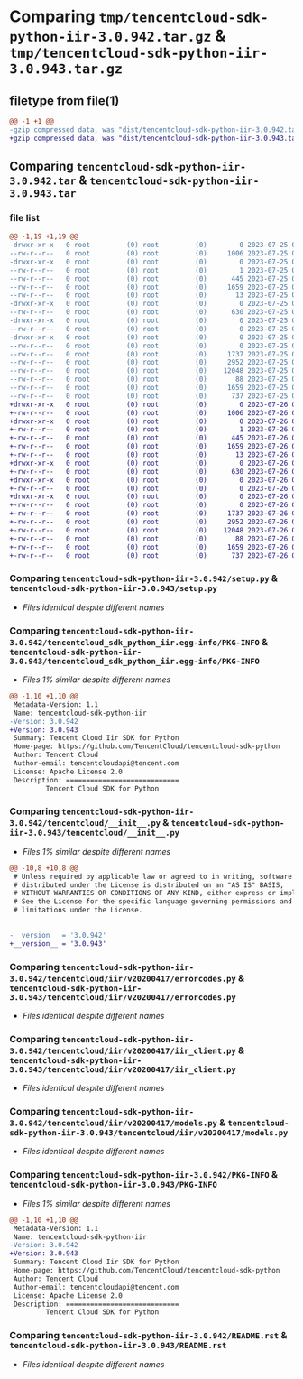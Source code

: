 # Comparing `tmp/tencentcloud-sdk-python-iir-3.0.942.tar.gz` & `tmp/tencentcloud-sdk-python-iir-3.0.943.tar.gz`

## filetype from file(1)

```diff
@@ -1 +1 @@
-gzip compressed data, was "dist/tencentcloud-sdk-python-iir-3.0.942.tar", last modified: Tue Jul 25 04:19:40 2023, max compression
+gzip compressed data, was "dist/tencentcloud-sdk-python-iir-3.0.943.tar", last modified: Wed Jul 26 00:39:04 2023, max compression
```

## Comparing `tencentcloud-sdk-python-iir-3.0.942.tar` & `tencentcloud-sdk-python-iir-3.0.943.tar`

### file list

```diff
@@ -1,19 +1,19 @@
-drwxr-xr-x   0 root         (0) root         (0)        0 2023-07-25 04:19:40.000000 tencentcloud-sdk-python-iir-3.0.942/
--rw-r--r--   0 root         (0) root         (0)     1006 2023-07-25 04:19:40.000000 tencentcloud-sdk-python-iir-3.0.942/setup.py
-drwxr-xr-x   0 root         (0) root         (0)        0 2023-07-25 04:19:40.000000 tencentcloud-sdk-python-iir-3.0.942/tencentcloud_sdk_python_iir.egg-info/
--rw-r--r--   0 root         (0) root         (0)        1 2023-07-25 04:19:40.000000 tencentcloud-sdk-python-iir-3.0.942/tencentcloud_sdk_python_iir.egg-info/dependency_links.txt
--rw-r--r--   0 root         (0) root         (0)      445 2023-07-25 04:19:40.000000 tencentcloud-sdk-python-iir-3.0.942/tencentcloud_sdk_python_iir.egg-info/SOURCES.txt
--rw-r--r--   0 root         (0) root         (0)     1659 2023-07-25 04:19:40.000000 tencentcloud-sdk-python-iir-3.0.942/tencentcloud_sdk_python_iir.egg-info/PKG-INFO
--rw-r--r--   0 root         (0) root         (0)       13 2023-07-25 04:19:40.000000 tencentcloud-sdk-python-iir-3.0.942/tencentcloud_sdk_python_iir.egg-info/top_level.txt
-drwxr-xr-x   0 root         (0) root         (0)        0 2023-07-25 04:19:40.000000 tencentcloud-sdk-python-iir-3.0.942/tencentcloud/
--rw-r--r--   0 root         (0) root         (0)      630 2023-07-25 04:19:40.000000 tencentcloud-sdk-python-iir-3.0.942/tencentcloud/__init__.py
-drwxr-xr-x   0 root         (0) root         (0)        0 2023-07-25 04:19:40.000000 tencentcloud-sdk-python-iir-3.0.942/tencentcloud/iir/
--rw-r--r--   0 root         (0) root         (0)        0 2023-07-25 04:19:40.000000 tencentcloud-sdk-python-iir-3.0.942/tencentcloud/iir/__init__.py
-drwxr-xr-x   0 root         (0) root         (0)        0 2023-07-25 04:19:40.000000 tencentcloud-sdk-python-iir-3.0.942/tencentcloud/iir/v20200417/
--rw-r--r--   0 root         (0) root         (0)        0 2023-07-25 04:19:40.000000 tencentcloud-sdk-python-iir-3.0.942/tencentcloud/iir/v20200417/__init__.py
--rw-r--r--   0 root         (0) root         (0)     1737 2023-07-25 04:19:40.000000 tencentcloud-sdk-python-iir-3.0.942/tencentcloud/iir/v20200417/errorcodes.py
--rw-r--r--   0 root         (0) root         (0)     2952 2023-07-25 04:19:40.000000 tencentcloud-sdk-python-iir-3.0.942/tencentcloud/iir/v20200417/iir_client.py
--rw-r--r--   0 root         (0) root         (0)    12048 2023-07-25 04:19:40.000000 tencentcloud-sdk-python-iir-3.0.942/tencentcloud/iir/v20200417/models.py
--rw-r--r--   0 root         (0) root         (0)       88 2023-07-25 04:19:40.000000 tencentcloud-sdk-python-iir-3.0.942/setup.cfg
--rw-r--r--   0 root         (0) root         (0)     1659 2023-07-25 04:19:40.000000 tencentcloud-sdk-python-iir-3.0.942/PKG-INFO
--rw-r--r--   0 root         (0) root         (0)      737 2023-07-25 04:19:40.000000 tencentcloud-sdk-python-iir-3.0.942/README.rst
+drwxr-xr-x   0 root         (0) root         (0)        0 2023-07-26 00:39:04.000000 tencentcloud-sdk-python-iir-3.0.943/
+-rw-r--r--   0 root         (0) root         (0)     1006 2023-07-26 00:39:04.000000 tencentcloud-sdk-python-iir-3.0.943/setup.py
+drwxr-xr-x   0 root         (0) root         (0)        0 2023-07-26 00:39:04.000000 tencentcloud-sdk-python-iir-3.0.943/tencentcloud_sdk_python_iir.egg-info/
+-rw-r--r--   0 root         (0) root         (0)        1 2023-07-26 00:39:04.000000 tencentcloud-sdk-python-iir-3.0.943/tencentcloud_sdk_python_iir.egg-info/dependency_links.txt
+-rw-r--r--   0 root         (0) root         (0)      445 2023-07-26 00:39:04.000000 tencentcloud-sdk-python-iir-3.0.943/tencentcloud_sdk_python_iir.egg-info/SOURCES.txt
+-rw-r--r--   0 root         (0) root         (0)     1659 2023-07-26 00:39:04.000000 tencentcloud-sdk-python-iir-3.0.943/tencentcloud_sdk_python_iir.egg-info/PKG-INFO
+-rw-r--r--   0 root         (0) root         (0)       13 2023-07-26 00:39:04.000000 tencentcloud-sdk-python-iir-3.0.943/tencentcloud_sdk_python_iir.egg-info/top_level.txt
+drwxr-xr-x   0 root         (0) root         (0)        0 2023-07-26 00:39:04.000000 tencentcloud-sdk-python-iir-3.0.943/tencentcloud/
+-rw-r--r--   0 root         (0) root         (0)      630 2023-07-26 00:39:04.000000 tencentcloud-sdk-python-iir-3.0.943/tencentcloud/__init__.py
+drwxr-xr-x   0 root         (0) root         (0)        0 2023-07-26 00:39:04.000000 tencentcloud-sdk-python-iir-3.0.943/tencentcloud/iir/
+-rw-r--r--   0 root         (0) root         (0)        0 2023-07-26 00:39:04.000000 tencentcloud-sdk-python-iir-3.0.943/tencentcloud/iir/__init__.py
+drwxr-xr-x   0 root         (0) root         (0)        0 2023-07-26 00:39:04.000000 tencentcloud-sdk-python-iir-3.0.943/tencentcloud/iir/v20200417/
+-rw-r--r--   0 root         (0) root         (0)        0 2023-07-26 00:39:04.000000 tencentcloud-sdk-python-iir-3.0.943/tencentcloud/iir/v20200417/__init__.py
+-rw-r--r--   0 root         (0) root         (0)     1737 2023-07-26 00:39:04.000000 tencentcloud-sdk-python-iir-3.0.943/tencentcloud/iir/v20200417/errorcodes.py
+-rw-r--r--   0 root         (0) root         (0)     2952 2023-07-26 00:39:04.000000 tencentcloud-sdk-python-iir-3.0.943/tencentcloud/iir/v20200417/iir_client.py
+-rw-r--r--   0 root         (0) root         (0)    12048 2023-07-26 00:39:04.000000 tencentcloud-sdk-python-iir-3.0.943/tencentcloud/iir/v20200417/models.py
+-rw-r--r--   0 root         (0) root         (0)       88 2023-07-26 00:39:04.000000 tencentcloud-sdk-python-iir-3.0.943/setup.cfg
+-rw-r--r--   0 root         (0) root         (0)     1659 2023-07-26 00:39:04.000000 tencentcloud-sdk-python-iir-3.0.943/PKG-INFO
+-rw-r--r--   0 root         (0) root         (0)      737 2023-07-26 00:39:04.000000 tencentcloud-sdk-python-iir-3.0.943/README.rst
```

### Comparing `tencentcloud-sdk-python-iir-3.0.942/setup.py` & `tencentcloud-sdk-python-iir-3.0.943/setup.py`

 * *Files identical despite different names*

### Comparing `tencentcloud-sdk-python-iir-3.0.942/tencentcloud_sdk_python_iir.egg-info/PKG-INFO` & `tencentcloud-sdk-python-iir-3.0.943/tencentcloud_sdk_python_iir.egg-info/PKG-INFO`

 * *Files 1% similar despite different names*

```diff
@@ -1,10 +1,10 @@
 Metadata-Version: 1.1
 Name: tencentcloud-sdk-python-iir
-Version: 3.0.942
+Version: 3.0.943
 Summary: Tencent Cloud Iir SDK for Python
 Home-page: https://github.com/TencentCloud/tencentcloud-sdk-python
 Author: Tencent Cloud
 Author-email: tencentcloudapi@tencent.com
 License: Apache License 2.0
 Description: ============================
         Tencent Cloud SDK for Python
```

### Comparing `tencentcloud-sdk-python-iir-3.0.942/tencentcloud/__init__.py` & `tencentcloud-sdk-python-iir-3.0.943/tencentcloud/__init__.py`

 * *Files 1% similar despite different names*

```diff
@@ -10,8 +10,8 @@
 # Unless required by applicable law or agreed to in writing, software
 # distributed under the License is distributed on an "AS IS" BASIS,
 # WITHOUT WARRANTIES OR CONDITIONS OF ANY KIND, either express or implied.
 # See the License for the specific language governing permissions and
 # limitations under the License.
 
 
-__version__ = '3.0.942'
+__version__ = '3.0.943'
```

### Comparing `tencentcloud-sdk-python-iir-3.0.942/tencentcloud/iir/v20200417/errorcodes.py` & `tencentcloud-sdk-python-iir-3.0.943/tencentcloud/iir/v20200417/errorcodes.py`

 * *Files identical despite different names*

### Comparing `tencentcloud-sdk-python-iir-3.0.942/tencentcloud/iir/v20200417/iir_client.py` & `tencentcloud-sdk-python-iir-3.0.943/tencentcloud/iir/v20200417/iir_client.py`

 * *Files identical despite different names*

### Comparing `tencentcloud-sdk-python-iir-3.0.942/tencentcloud/iir/v20200417/models.py` & `tencentcloud-sdk-python-iir-3.0.943/tencentcloud/iir/v20200417/models.py`

 * *Files identical despite different names*

### Comparing `tencentcloud-sdk-python-iir-3.0.942/PKG-INFO` & `tencentcloud-sdk-python-iir-3.0.943/PKG-INFO`

 * *Files 1% similar despite different names*

```diff
@@ -1,10 +1,10 @@
 Metadata-Version: 1.1
 Name: tencentcloud-sdk-python-iir
-Version: 3.0.942
+Version: 3.0.943
 Summary: Tencent Cloud Iir SDK for Python
 Home-page: https://github.com/TencentCloud/tencentcloud-sdk-python
 Author: Tencent Cloud
 Author-email: tencentcloudapi@tencent.com
 License: Apache License 2.0
 Description: ============================
         Tencent Cloud SDK for Python
```

### Comparing `tencentcloud-sdk-python-iir-3.0.942/README.rst` & `tencentcloud-sdk-python-iir-3.0.943/README.rst`

 * *Files identical despite different names*

